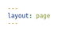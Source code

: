 ```yaml
---
layout: page
---
```


<style>
html{background: url("/images/Journey.png")no-repeat center center fixed;  background-size: cover;}
#bg-image {
	        display: none; /* Hide video on this page */
</style>


<div style="color:white">

<h1> Journey through the windy lanes </h1> 

Date : 2021-04-23 <br><br>

I count the the passing cars  <br>
plying the dull highway.   <br>
The wind is as dusty as it gets.  <br>
The unhappy firmament smokes in scary clouds.   <br>
I get teary from the incense that pours off the smith shop;  <br>
I run for life, the road seems to fall down an abyss of darkness.   <br>
I have plans, yet I have to go where the road leads me, there are no byways.   <br>
The violet rain drizzles till I can see no further than a yardstick.   <br>
My feet are numbed and I fall on my knees: yet I crawl, for the clock ticks. I rise up each time.   <br>
A car or two pass again : happy faces peeping through the wipering panes. Some having quarrels going within. Some sobbing.   <br>
A frail old man rests his hand on my shoulder and offers help. I'm startled.   <br>
Whence did he come? How can he help?   <br>
He points towards his ramshackle van.   <br>
Soon I'm several miles through and reach the lighted streets of a shabby town.   <br>
Its no paradise, but I've escaped hell.  <br><br>

The town is packed with shops  <br>
But no shop is too big   <br>
Pedestrians throng the breadths of streets  <br>
and loaded bikes lace through.   <br>
No beggars can be seen around  <br>
No frail man plods the way  <br>
I pass through the market like a brook of breeze, with no rolls to spend along.   <br>
The other side of town is a family of houses  <br>
People seem to have limitless hours of leisure   <br>
I feel at home unless I talk with some:  <br>
for then I discover the distant stars of otherness to be shallow pools of triviality.   <br>
Discomfort gently seeps into my bones  <br>
as my vision sprawls  <br>
beyond the straits of dreary days.   <br>
When efforts don't yield the fruits they earn;  <br>
and are snarled in blinding chains:  <br>
a new breed of temperament evolves  <br>
a dogged shield and sword.  <br>
Labour soon decrypts the gordian knot of mediocrity   <br>
and lights up the road to fortune;   <br>
And thus I ride the occult way  <br>
like an eagle through the bolts.   <br>

</div>